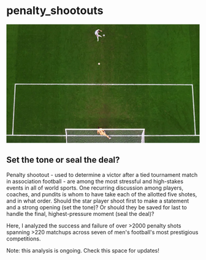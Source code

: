 # penalty_shootouts

![](resources/messi_pk.webp)

## Set the tone or seal the deal?

Penalty shootout - used to determine a victor after a tied tournament match in association football - are among the most 
stressful and high-stakes events in all of world sports. One recurring discussion among players, coaches, and pundits is whom 
to have take each of the allotted five shotes, and in what order. Should the star player shoot first to make a statement and a strong
opening (set the tone)? Or should they be saved for last to handle the final, highest-pressure moment (seal the deal)?

Here, I analyzed the success and failure of over >2000  penalty shots spanning >220 matchups across seven of men's football's most
prestigious competitions. 

Note: this analysis is ongoing. Check this space for updates!